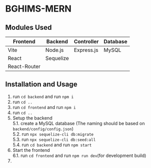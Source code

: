 # BGHIMS-MERN

## Modules Used

| Frontend     | Backend   | Controller | Database |   
|--------------|-----------|------------|----------| 
| Vite         | Node.js   | Express.js | MySQL    |
| React        | Sequelize |            |          |
| React-Router |           |            |          | 

## Installation and Usage
1. run `cd backend` and run `npm i`
2. run `cd ..`
3. run `cd frontend` and run `npm i`
4. run `cd ..`
5. Setup the backend <br>
5.1. create a MySQL database (The naming should be based on `backend/config/config.json`)<br> 
5.2. run `npx sequelize-cli db:migrate`<br>
5.3. run `npx sequelize-cli db:seed:all`<br>
5.4. run `cd backend` and run `npm start`<br>
6. Start the frontend <br>
6.1. run `cd frontend` and run `npm run dev`(for development build)<br>
7. 